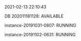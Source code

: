 2021-02-13 22:10:43

DB 202011181128: AVAILABLE

instance-20191031-0807: RUNNING

instance-20191102-0631: RUNNING